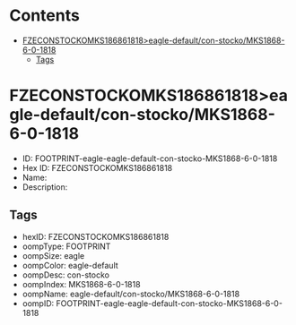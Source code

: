 



Contents
========

* [FZECONSTOCKOMKS186861818>eagle-default/con-stocko/MKS1868-6-0-1818](#fzeconstockomks186861818eagle-defaultcon-stockomks1868-6-0-1818)
	* [Tags](#tags)

# FZECONSTOCKOMKS186861818>eagle-default/con-stocko/MKS1868-6-0-1818

- ID: FOOTPRINT-eagle-eagle-default-con-stocko-MKS1868-6-0-1818
- Hex ID: FZECONSTOCKOMKS186861818
- Name: 
- Description: 

## Tags

- hexID: FZECONSTOCKOMKS186861818
- oompType: FOOTPRINT
- oompSize: eagle
- oompColor: eagle-default
- oompDesc: con-stocko
- oompIndex: MKS1868-6-0-1818
- oompName: eagle-default/con-stocko/MKS1868-6-0-1818
- oompID: FOOTPRINT-eagle-eagle-default-con-stocko-MKS1868-6-0-1818
